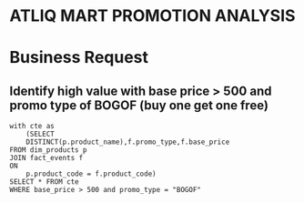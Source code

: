 # ATLIQ MART PROMOTION ANALYSIS

# Business Request

## Identify high value with base price > 500 and promo type of BOGOF (buy one get one free)
```
with cte as 
	(SELECT 
	DISTINCT(p.product_name),f.promo_type,f.base_price
FROM dim_products p
JOIN fact_events f
ON
	p.product_code = f.product_code)
SELECT * FROM cte
WHERE base_price > 500 and promo_type = "BOGOF"
```

